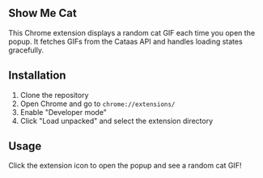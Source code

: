 ## Show Me Cat
This Chrome extension displays a random cat GIF each time you open the popup. It fetches GIFs from the Cataas API and handles loading states gracefully.

## Installation
1. Clone the repository
2. Open Chrome and go to `chrome://extensions/`
3. Enable "Developer mode"
4. Click "Load unpacked" and select the extension directory

## Usage
Click the extension icon to open the popup and see a random cat GIF!